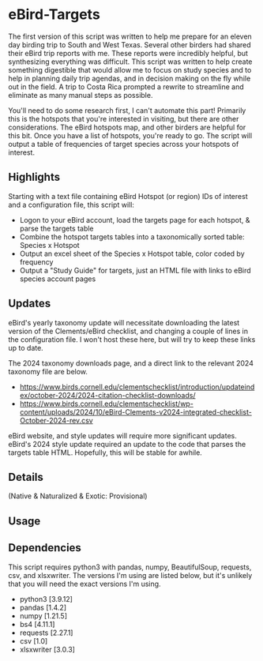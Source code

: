 # eBird-Targets
The first version of this script was written to help me prepare for an eleven day birding trip to South and West Texas. Several other birders had shared their eBird trip reports with me. These reports were incredibly helpful, but synthesizing everything was difficult. This script was written to help create something digestible that would allow me to focus on study species and to help in planning daily trip agendas, and in decision making on the fly while out in the field. A trip to Costa Rica prompted a rewrite to streamline and eliminate as many manual steps as possible.

You'll need to do some research first, I can't automate this part! Primarily this is the hotspots that you're interested in visiting, but there are other considerations. The eBird hotspots map, and other birders are helpful for this bit. Once you have a list of hotspots, you're ready to go. The script will output a table of frequencies of target species across your hotspots of interest.

## Highlights
Starting with a text file containing eBird Hotspot (or region) IDs of interest and a configuration file, this script will: 
- Logon to your eBird account, load the targets page for each hotspot, & parse the targets table
- Combine the hotspot targets tables into a taxonomically sorted table: Species x Hotspot
- Output an excel sheet of the Species x Hotspot table, color coded by frequency
- Output a "Study Guide" for targets, just an HTML file with links to eBird species account pages

## Updates
eBird's yearly taxonomy update will necessitate downloading the latest version of the Clements/eBird checklist, and changing a couple of lines in the configuration file. I won't host these here, but will try to keep these links up to date. 

The 2024 taxonomy downloads page, and a direct link to the relevant 2024 taxonomy file are below.
- https://www.birds.cornell.edu/clementschecklist/introduction/updateindex/october-2024/2024-citation-checklist-downloads/
- https://www.birds.cornell.edu/clementschecklist/wp-content/uploads/2024/10/eBird-Clements-v2024-integrated-checklist-October-2024-rev.csv

eBird website, and style updates will require more significant updates. eBird's 2024 style update required an update to the code that parses the targets table HTML. Hopefully, this will be stable for awhile.
  
## Details
(Native & Naturalized & Exotic: Provisional)

## Usage

## Dependencies
This script requires python3 with pandas, numpy, BeautifulSoup, requests, csv, and xlsxwriter. The versions I'm using are listed below, but it's unlikely that you will need the exact versions I'm using.
- python3 [3.9.12]
- pandas [1.4.2]
- numpy [1.21.5]
- bs4 [4.11.1]
- requests [2.27.1]
- csv [1.0]
- xlsxwriter [3.0.3]
